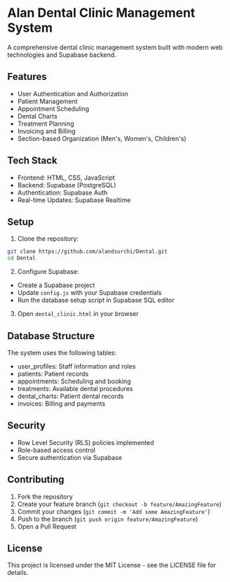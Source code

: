 # Alan Dental Clinic Management System

A comprehensive dental clinic management system built with modern web technologies and Supabase backend.

## Features

- User Authentication and Authorization
- Patient Management
- Appointment Scheduling
- Dental Charts
- Treatment Planning
- Invoicing and Billing
- Section-based Organization (Men's, Women's, Children's)

## Tech Stack

- Frontend: HTML, CSS, JavaScript
- Backend: Supabase (PostgreSQL)
- Authentication: Supabase Auth
- Real-time Updates: Supabase Realtime

## Setup

1. Clone the repository:
```bash
git clone https://github.com/alandsurchi/Dental.git
cd Dental
```

2. Configure Supabase:
- Create a Supabase project
- Update `config.js` with your Supabase credentials
- Run the database setup script in Supabase SQL editor

3. Open `dental_clinic.html` in your browser

## Database Structure

The system uses the following tables:
- user_profiles: Staff information and roles
- patients: Patient records
- appointments: Scheduling and booking
- treatments: Available dental procedures
- dental_charts: Patient dental records
- invoices: Billing and payments

## Security

- Row Level Security (RLS) policies implemented
- Role-based access control
- Secure authentication via Supabase

## Contributing

1. Fork the repository
2. Create your feature branch (`git checkout -b feature/AmazingFeature`)
3. Commit your changes (`git commit -m 'Add some AmazingFeature'`)
4. Push to the branch (`git push origin feature/AmazingFeature`)
5. Open a Pull Request

## License

This project is licensed under the MIT License - see the LICENSE file for details. 